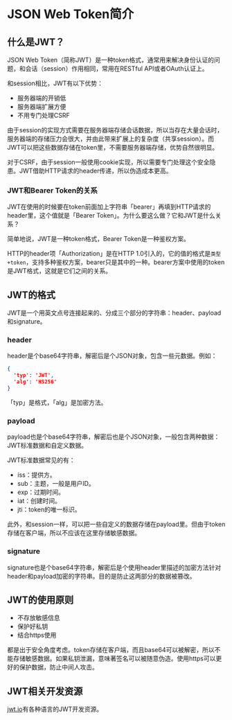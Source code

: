 # JSON Web Token简介


## 什么是JWT？

JSON Web Token（简称JWT）是一种token格式，通常用来解决身份认证的问题，和会话（session）作用相同，常用在RESTful API或者OAuth认证上。

和session相比，JWT有以下优势：

* 服务器端的开销低
* 服务器端扩展方便
* 不用专门处理CSRF

由于session的实现方式需要在服务器端存储会话数据，所以当存在大量会话时，服务器端的存储压力会很大，并由此带来扩展上的复杂度（共享session）。而JWT可以把这些数据存储在token里，不需要服务器端存储，优势自然很明显。

对于CSRF，由于session一般使用cookie实现，所以需要专门处理这个安全隐患。JWT借助HTTP请求的header传递，所以伪造成本更高。

### JWT和Bearer Token的关系
JWT在使用的时候要在token前面加上字符串「bearer」再填到HTTP请求的header里，这个值就是「Bearer Token」。为什么要这么做？它和JWT是什么关系？

简单地说，JWT是一种token格式，Bearer Token是一种鉴权方案。

HTTP的header项「Authorization」是在HTTP 1.0引入的，它的值的格式是`类型+token`，支持多种鉴权方案，bearer只是其中的一种。bearer方案中使用的token是JWT格式，这就是它们之间的关系。

## JWT的格式

JWT是一个用英文点号连接起来的、分成三个部分的字符串：header、payload和signature。

### header
header是个base64字符串，解密后是个JSON对象，包含一些元数据。例如：
```json
{
  'typ': 'JWT',
  'alg': 'HS256'
}
```
「typ」是格式，「alg」是加密方法。

### payload
payload也是个base64字符串，解密后也是个JSON对象，一般包含两种数据：JWT标准数据和自定义数据。

JWT标准数据常见的有：
* iss：提供方。
* sub：主题，一般是用户ID。
* exp：过期时间。
* iat：创建时间。
* jti：token的唯一标识。

此外，和session一样，可以把一些自定义的数据存储在payload里。但由于token存储在客户端，所以不应该在这里存储敏感数据。

### signature
signature也是个base64字符串，解密后是个使用header里描述的加密方法针对header和payload加密的字符串。目的是防止这两部分的数据被篡改。

## JWT的使用原则

* 不存放敏感信息
* 保护好私钥
* 结合https使用

都是出于安全角度考虑。token存储在客户端，而且base64可以被解密，所以不能存储敏感数据。如果私钥泄漏，意味著签名可以被随意伪造。使用https可以更好的保护数据，防止中间人攻击。

## JWT相关开发资源

[jwt.io](https://jwt.io/)有各种语言的JWT开发资源。


